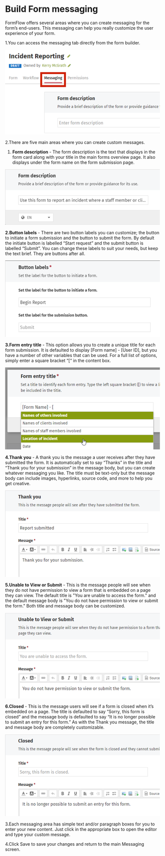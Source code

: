 # Build Form messaging



FormFlow offers several areas where you can create messaging for the form’s end-users. This messaging can help you really customize the user experience of your form.

1.You can access the messaging tab directly from the form builder.  


![](../../../.gitbook/assets/1%20%28101%29.png)



2.There are five main areas where you can create custom messages.

1. **Form description** - The form description is the text that displays in the form card along with your title in the main forms overview page. It also displays under the form name on the form submission page. 

![](../../../.gitbook/assets/2%20%2890%29.png)

**2.Button labels** - There are two button labels you can customize; the button to initiate a form submission and the button to submit the form. By default the initiate button is labelled “Start request” and the submit button is labelled “Submit”. You can change these labels to suit your needs, but keep the text brief. They are buttons after all.

![](../../../.gitbook/assets/3%20%283%29.png)

**3.Form entry title** - This option allows you to create a unique title for each form submission. It is defaulted to display \[Form name\] - \[User ID\], but you have a number of other variables that can be used. For a full list of options, simply enter a square bracket “\[“ in the content box.

![](../../../.gitbook/assets/4%20%2850%29.png)

**4.Thank you** - A thank you is the message a user receives after they have submitted the form. It is automatically set to say “Thanks” in the title and “Thank you for your submission” in the message body, but you can create whatever messaging you like. The title must be text-only but the message body can include images, hyperlinks, source code, and more to help you get creative.

![](../../../.gitbook/assets/5%20%2812%29.png)

**5.Unable to View or Submit** -  This is the message people will see when they do not have permission to view a form that is embedded on a page they can view. The default title is "You are unable to access the form." and the default message body is "You do not have permission to view or submit the form." Both title and message body can be customized.

![](../../../.gitbook/assets/6%20%289%29.png)

**6.Closed** - This is the message users will see if a form is closed when it’s embedded on a page. The title is defaulted to say “Sorry, this form is closed” and the message body is defaulted to say “It is no longer possible to submit an entry for this form.” As with the Thank you message, the title and message body are completely customizable. 

![](../../../.gitbook/assets/7%20%287%29.png)



3.Each messaging area has simple text and/or paragraph boxes for you to enter your new content. Just click in the appropriate box to open the editor and type your custom message.

4.Click Save to save your changes and return to the main Messaging screen.

